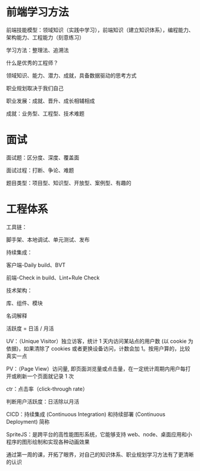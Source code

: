 
# 前端学习方法
前端技能模型：领域知识（实践中学习），前端知识（建立知识体系），编程能力、架构能力、工程能力（刻意练习）

学习方法：整理法、追溯法

什么是优秀的工程师？

领域知识、能力、潜力、成就，具备数据驱动的思考方式

职业规划取决于我们自己

职业发展：成就、晋升、成长相辅相成

成就：业务型、工程型、技术难题
# 面试
面试题：区分度、深度、覆盖面

面试过程：打断、争论、难题

题目类型：项目型、知识型、开放型、案例型、有趣的
# 工程体系
工具链：

脚手架、本地调试、单元测试、发布

持续集成：

客户端-Daily build、BVT

前端-Check in build、Lint+Rule Check

技术架构：

库、组件、模块

名词解释

活跃度 = 日活 / 月活

UV：（Unique Visitor）独立访客，统计 1 天内访问某站点的用户数 (以 cookie 为依据)，如果清除了 cookies 或者更换设备访问，计数会加 1。按用户算的，比较真实一点

PV：（Page View）访问量, 即页面浏览量或点击量，在一定统计周期内用户每打开或刷新一个页面就记录 1 次

ctr：点击率（click-through rate）

判断用户活跃度：日活除以月活

CICD：持续集成 (Continuous Integration) 和持续部署 (Continuous Deployment) 简称

SpriteJS：是跨平台的高性能图形系统，它能够支持 web、node、桌面应用和小程序的图形绘制和实现各种动画效果

通过第一周的课，开拓了眼界，对自己的知识体系、职业规划学习方法有了更清晰的认识
